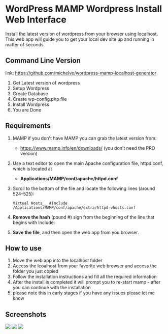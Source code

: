 # WordPress MAMP Wordpress Install Web Interface
Install the latest version of wordpress from your browser using localhost. This web app will guide you to get your local dev site up and running in matter of seconds. 

## Command Line Version
link: https://github.com/michelve/wordpress-mamp-localhost-generator

1. Get Latest version of wordpress
2. Setup Wordpress
3. Create Database
4. Create wp-config.php file
5. Install Wordpress
6. You are Done


## Requirements 

1. MAMP if you don't have MAMP you can grab the latest version from: 
	* https://www.mamp.info/en/downloads/ (you don't need the PRO version)

2. Use a text editor to open the main Apache configuration file, httpd.conf, which is located at
	* **Applications/MAMP/conf/apache/httpd.conf**

3. Scroll to the bottom of the file and locate the following lines (around 524–525):

	`Virtual Hosts__
	 #Include /Applications/MAMP/conf/apache/extra/httpd-vhosts.conf`

5. **Remove the hash** (pound #) sign from the beginning of the line that begins with Include:

6. **Save the file**, and then open the web app from you browser.



## How to use

1. Move the web app into the localhost folder 
2. Access the lcoalhost from your favorite web browser and access the folder you just copied
3. Follow the installation instructions and fill all the required information
4. After the install is completed it will prompt you to re-start mamp - after you can continue with the installation
5. please note this in early stages if you have any issues please let me know

## Screenshots

<img src="https://raw.githubusercontent.com/michelve/WordPress-MAMP-Wordpress-Install-Web-Interface-/master/core/images/screenshot1.png"/>

<img src="https://raw.githubusercontent.com/michelve/WordPress-MAMP-Wordpress-Install-Web-Interface-/master/core/images/screenshot2.png"/>

<img src="https://raw.githubusercontent.com/michelve/WordPress-MAMP-Wordpress-Install-Web-Interface-/master/core/images/screenshot3.png"/>

